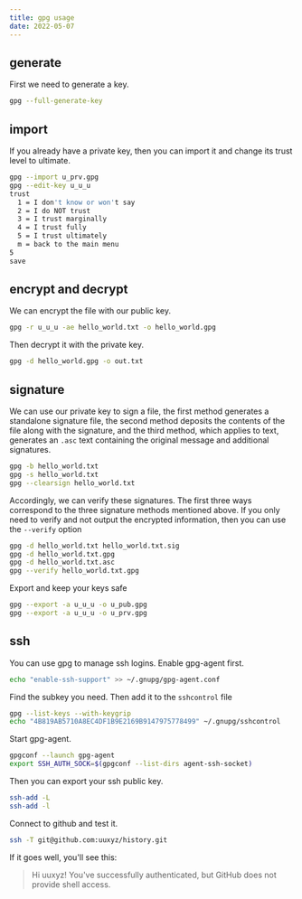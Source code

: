 ```yaml
---
title: gpg usage
date: 2022-05-07
---
```

## generate
First we need to generate a key.
```bash
gpg --full-generate-key
```

## import
If you already have a private key, then you can import it and change its trust level to ultimate.
```bash
gpg --import u_prv.gpg
gpg --edit-key u_u_u
trust
  1 = I don't know or won't say
  2 = I do NOT trust
  3 = I trust marginally
  4 = I trust fully
  5 = I trust ultimately
  m = back to the main menu
5
save
```

## encrypt and decrypt
We can encrypt the file with our public key.
```bash
gpg -r u_u_u -ae hello_world.txt -o hello_world.gpg
```
Then decrypt it with the private key.
```bash
gpg -d hello_world.gpg -o out.txt
```

## signature
We can use our private key to sign a file, the first method generates a standalone signature file, the second method deposits the contents of the file along with the signature, and the third method, which applies to text, generates an `.asc` text containing the original message and additional signatures.
```bash
gpg -b hello_world.txt
gpg -s hello_world.txt
gpg --clearsign hello_world.txt
```

Accordingly, we can verify these signatures. The first three ways correspond to the three signature methods mentioned above. If you only need to verify and not output the encrypted information, then you can use the `--verify` option
```bash
gpg -d hello_world.txt hello_world.txt.sig
gpg -d hello_world.txt.gpg
gpg -d hello_world.txt.asc
gpg --verify hello_world.txt.gpg
```

Export and keep your keys safe
```bash
gpg --export -a u_u_u -o u_pub.gpg 
gpg --export -a u_u_u -o u_prv.gpg 
```

## ssh
You can use gpg to manage ssh logins.
Enable gpg-agent first.
```bash
echo "enable-ssh-support" >> ~/.gnupg/gpg-agent.conf
```
Find the subkey you need. Then add it to the `sshcontrol` file
```bash
gpg --list-keys --with-keygrip
echo "4B819AB5710A8EC4DF1B9E2169B9147975778499" ~/.gnupg/sshcontrol
```
Start gpg-agent.
```bash
gpgconf --launch gpg-agent
export SSH_AUTH_SOCK=$(gpgconf --list-dirs agent-ssh-socket)
```
Then you can export your ssh public key.
```bash
ssh-add -L
ssh-add -l
```
Connect to github and test it.
```bash
ssh -T git@github.com:uuxyz/history.git
```

If it goes well, you'll see this:
> Hi uuxyz! You've successfully authenticated, but GitHub does not provide shell access.